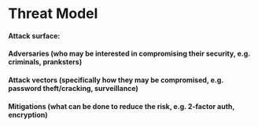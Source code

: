 # Threat Model


#### Attack surface:


#### Adversaries (who may be interested in compromising their security, e.g. criminals, pranksters)


#### Attack vectors (specifically how they may be compromised, e.g. password theft/cracking, surveillance)


#### Mitigations (what can be done to reduce the risk, e.g. 2-factor auth, encryption)
 